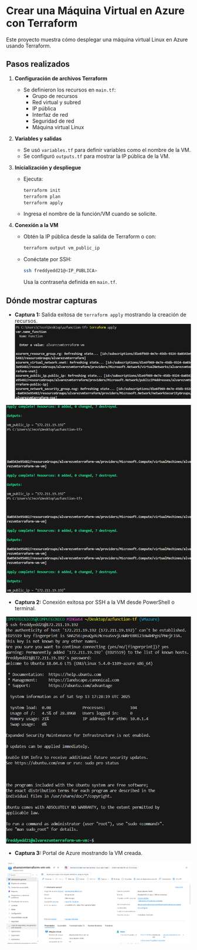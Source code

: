 # Crear una Máquina Virtual en Azure con Terraform

Este proyecto muestra cómo desplegar una máquina virtual Linux en Azure usando Terraform.

## Pasos realizados

1. **Configuración de archivos Terraform**
   - Se definieron los recursos en `main.tf`:
     - Grupo de recursos
     - Red virtual y subred
     - IP pública
     - Interfaz de red
     - Seguridad de red
     - Máquina virtual Linux

2. **Variables y salidas**
   - Se usó `variables.tf` para definir variables como el nombre de la VM.
   - Se configuró `outputs.tf` para mostrar la IP pública de la VM.

3. **Inicialización y despliegue**
   - Ejecuta:
     ```powershell
     terraform init
     terraform plan
     terraform apply
     ```
   - Ingresa el nombre de la función/VM cuando se solicite.

4. **Conexión a la VM**
   - Obtén la IP pública desde la salida de Terraform o con:
     ```powershell
     terraform output vm_public_ip
     ```
   - Conéctate por SSH:
     ```bash
     ssh freddyedd21@<IP_PUBLICA>
     ```
     Usa la contraseña definida en `main.tf`.

## Dónde mostrar capturas

- **Captura 1:** Salida exitosa de `terraform apply` mostrando la creación de recursos.
![alt text](image.png)

![alt text](image-1.png)

- **Captura 2:** Conexión exitosa por SSH a la VM desde PowerShell o terminal.

![alt text](image-2.png)

- **Captura 3:** Portal de Azure mostrando la VM creada.

![alt text](image-3.png)




